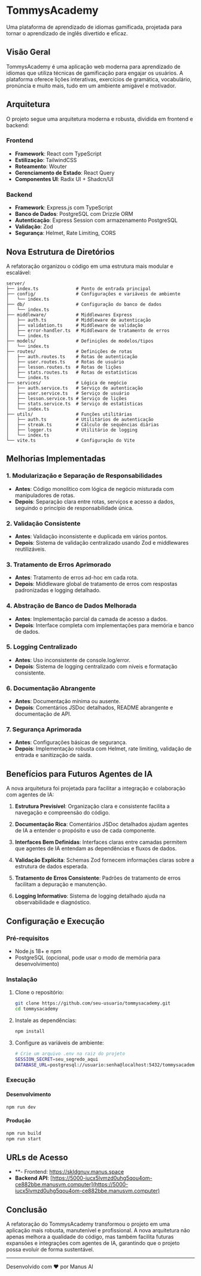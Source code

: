 # TommysAcademy

Uma plataforma de aprendizado de idiomas gamificada, projetada para tornar o aprendizado de inglês divertido e eficaz.

## Visão Geral

TommysAcademy é uma aplicação web moderna para aprendizado de idiomas que utiliza técnicas de gamificação para engajar os usuários. A plataforma oferece lições interativas, exercícios de gramática, vocabulário, pronúncia e muito mais, tudo em um ambiente amigável e motivador.

## Arquitetura

O projeto segue uma arquitetura moderna e robusta, dividida em frontend e backend:

### Frontend

- **Framework**: React com TypeScript
- **Estilização**: TailwindCSS
- **Roteamento**: Wouter
- **Gerenciamento de Estado**: React Query
- **Componentes UI**: Radix UI + Shadcn/UI

### Backend

- **Framework**: Express.js com TypeScript
- **Banco de Dados**: PostgreSQL com Drizzle ORM
- **Autenticação**: Express Session com armazenamento PostgreSQL
- **Validação**: Zod
- **Segurança**: Helmet, Rate Limiting, CORS

## Nova Estrutura de Diretórios

A refatoração organizou o código em uma estrutura mais modular e escalável:

```
server/
├── index.ts              # Ponto de entrada principal
├── config/               # Configurações e variáveis de ambiente
│   └── index.ts
├── db/                   # Configuração do banco de dados
│   └── index.ts
├── middleware/           # Middlewares Express
│   ├── auth.ts           # Middleware de autenticação
│   ├── validation.ts     # Middleware de validação
│   ├── error-handler.ts  # Middleware de tratamento de erros
│   └── index.ts
├── models/               # Definições de modelos/tipos
│   └── index.ts
├── routes/               # Definições de rotas
│   ├── auth.routes.ts    # Rotas de autenticação
│   ├── user.routes.ts    # Rotas de usuário
│   ├── lesson.routes.ts  # Rotas de lições
│   ├── stats.routes.ts   # Rotas de estatísticas
│   └── index.ts
├── services/             # Lógica de negócio
│   ├── auth.service.ts   # Serviço de autenticação
│   ├── user.service.ts   # Serviço de usuário
│   ├── lesson.service.ts # Serviço de lições
│   ├── stats.service.ts  # Serviço de estatísticas
│   └── index.ts
├── utils/                # Funções utilitárias
│   ├── auth.ts           # Utilitários de autenticação
│   ├── streak.ts         # Cálculo de sequências diárias
│   ├── logger.ts         # Utilitário de logging
│   └── index.ts
└── vite.ts               # Configuração do Vite
```

## Melhorias Implementadas

### 1. Modularização e Separação de Responsabilidades

- **Antes**: Código monolítico com lógica de negócio misturada com manipuladores de rotas.
- **Depois**: Separação clara entre rotas, serviços e acesso a dados, seguindo o princípio de responsabilidade única.

### 2. Validação Consistente

- **Antes**: Validação inconsistente e duplicada em vários pontos.
- **Depois**: Sistema de validação centralizado usando Zod e middlewares reutilizáveis.

### 3. Tratamento de Erros Aprimorado

- **Antes**: Tratamento de erros ad-hoc em cada rota.
- **Depois**: Middleware global de tratamento de erros com respostas padronizadas e logging detalhado.

### 4. Abstração de Banco de Dados Melhorada

- **Antes**: Implementação parcial da camada de acesso a dados.
- **Depois**: Interface completa com implementações para memória e banco de dados.

### 5. Logging Centralizado

- **Antes**: Uso inconsistente de console.log/error.
- **Depois**: Sistema de logging centralizado com níveis e formatação consistente.

### 6. Documentação Abrangente

- **Antes**: Documentação mínima ou ausente.
- **Depois**: Comentários JSDoc detalhados, README abrangente e documentação de API.

### 7. Segurança Aprimorada

- **Antes**: Configurações básicas de segurança.
- **Depois**: Implementação robusta com Helmet, rate limiting, validação de entrada e sanitização de saída.

## Benefícios para Futuros Agentes de IA

A nova arquitetura foi projetada para facilitar a integração e colaboração com agentes de IA:

1. **Estrutura Previsível**: Organização clara e consistente facilita a navegação e compreensão do código.

2. **Documentação Rica**: Comentários JSDoc detalhados ajudam agentes de IA a entender o propósito e uso de cada componente.

3. **Interfaces Bem Definidas**: Interfaces claras entre camadas permitem que agentes de IA entendam as dependências e fluxos de dados.

4. **Validação Explícita**: Schemas Zod fornecem informações claras sobre a estrutura de dados esperada.

5. **Tratamento de Erros Consistente**: Padrões de tratamento de erros facilitam a depuração e manutenção.

6. **Logging Informativo**: Sistema de logging detalhado ajuda na observabilidade e diagnóstico.

## Configuração e Execução

### Pré-requisitos

- Node.js 18+ e npm
- PostgreSQL (opcional, pode usar o modo de memória para desenvolvimento)

### Instalação

1. Clone o repositório:
   ```bash
   git clone https://github.com/seu-usuario/tommysacademy.git
   cd tommysacademy
   ```

2. Instale as dependências:
   ```bash
   npm install
   ```

3. Configure as variáveis de ambiente:
   ```bash
   # Crie um arquivo .env na raiz do projeto
   SESSION_SECRET=seu_segredo_aqui
   DATABASE_URL=postgresql://usuario:senha@localhost:5432/tommysacademy
   ```

### Execução

#### Desenvolvimento

```bash
npm run dev
```

#### Produção

```bash
npm run build
npm run start
```

## URLs de Acesso

- **- Frontend: https://skldgnuv.manus.space
- **Backend API**: [https://5000-iucx5lvmzd0uhg5qou4om-ce882bbe.manusvm.computer](https://5000-iucx5lvmzd0uhg5qou4om-ce882bbe.manusvm.computer)

## Conclusão

A refatoração do TommysAcademy transformou o projeto em uma aplicação mais robusta, manutenível e profissional. A nova arquitetura não apenas melhora a qualidade do código, mas também facilita futuras expansões e integrações com agentes de IA, garantindo que o projeto possa evoluir de forma sustentável.

---

Desenvolvido com ❤️ por Manus AI

